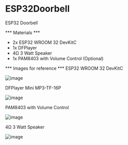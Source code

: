 # ESP32Doorbell
ESP32 Doorbell

*** Materials ***
-  2x ESP32 WROOM 32 DevKitC
-  1x DFPlayer
-  4Ω 3 Watt Speaker
-  1x PAM8403 with Volume Control (Optional) 

*** Images for reference *** 
ESP32 WROOM 32 DevKitC

![image](https://github.com/user-attachments/assets/8626cf27-b2b7-4a50-bbf9-91777f5db412)

DFPlayer Mini MP3-TF-16P

![image](https://github.com/user-attachments/assets/f6686fac-3c58-4b0a-a35e-16e426e409c4)

PAM8403 with Volume Control

![image](https://github.com/user-attachments/assets/cef2aa9d-d0e4-4c19-99a1-9ec6919b1c86)

4Ω 3 Watt Speaker

![image](https://github.com/user-attachments/assets/d892f2cb-dfdf-49e3-bea7-b54dd24e7d2f)




